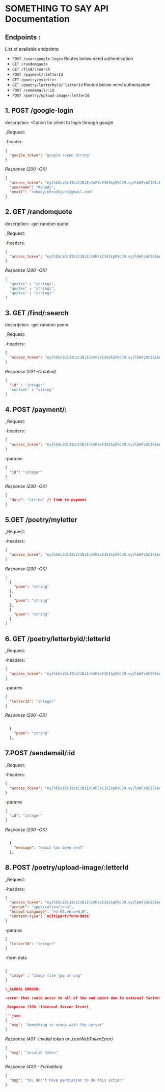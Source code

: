 # SOMETHING TO SAY API Documentation

## Endpoints :

List of available endpoints:

- `POST /user/google-login`
  Routes below need authentication
- `GET /randomquote`
- `GET /find/:search`
- `POST /payment/:letterId`
- `GET /poetry/myletter`
- `GET /poetry/letterbyid/:letterId`
  Routes below need authorization
- `POST /sendemail/:id`
- `POST /poetry/upload-image/:letterId`

## 1. POST /google-login

description:
-Option for client to login through google

\_Request:

-header:

```json
{
  "google_token": "google token string"
}
```

_Response (200 -OK)_

```json
{
  "access_token": "eyJhbGciOiJIUzI1NiIsInR5cCI6IkpXVCJ9.eyJlbWFpbCI6I…Dg1fQ.InnUKmmEDyyys5SbX_boAH74aJtehJDS5HsFyW7YBeo",
  "username": "Rahady",
  "email": "rahadyindra16juni@gmail.com"
}
```

## 2. GET /randomquote

description:
-get random quote

\_Request:

-headers:

```json
{
  "access_token": "eyJhbGciOiJIUzI1NiIsInR5cCI6IkpXVCJ9.eyJlbWFpbCI6IndpbGx5QHJvY2tldG1haWwuY29tIiwiaWQiOjMsImlhdCI6MTY3Mzk1NzY3Mn0.f8GyuFNqJP2W7JddrXweofgUiH8z2It9-2o8or1m0D0"
}
```

_Response (200 -OK)_

```json
[
  "quotes" : "strings",
  "quotes" : "strings",
  "quotes" : "strings"
]

```

## 3. GET /find/:search

description:
-get random poem

\_Request:

-headers:

```json
{
  "access_token": "eyJhbGciOiJIUzI1NiIsInR5cCI6IkpXVCJ9.eyJlbWFpbCI6IndpbGx5QHJvY2tldG1haWwuY29tIiwiaWQiOjMsImlhdCI6MTY3Mzk1NzY3Mn0.f8GyuFNqJP2W7JddrXweofgUiH8z2It9-2o8or1m0D0"
}
```

_Response (201 -Created)_

```json
{
  "id" : "integer"
  "content" : "string"
}

```

## 4. POST /payment/:

\_Request:

-headers:

```json
{
  "access_token": "eyJhbGciOiJIUzI1NiIsInR5cCI6IkpXVCJ9.eyJlbWFpbCI6IndpbGx5QHJvY2tldG1haWwuY29tIiwiaWQiOjMsImlhdCI6MTY3Mzk1NzY3Mn0.f8GyuFNqJP2W7JddrXweofgUiH8z2It9-2o8or1m0D0"
}
```

-params:

```json
{
  "id": "integer"
}
```

_Response (200 -OK)_

```json
{
  "data": "string" // link to payment
}
```

## 5.GET /poetry/myletter

\_Request:

-headers:

```json
{
  "access_token": "eyJhbGciOiJIUzI1NiIsInR5cCI6IkpXVCJ9.eyJlbWFpbCI6IndpbGx5QHJvY2tldG1haWwuY29tIiwiaWQiOjMsImlhdCI6MTY3Mzk1NzY3Mn0.f8GyuFNqJP2W7JddrXweofgUiH8z2It9-2o8or1m0D0"
}
```

_Response (200 -OK)_

```json
[
  {
    "poem": "string"
  },
  {
    "poem": "string"
  },
  {
    "poem": "string"
  }
]
```

## 6. GET /poetry/letterbyid/:letterId

\_Request:

-headers:

```json
{
  "access_token": "eyJhbGciOiJIUzI1NiIsInR5cCI6IkpXVCJ9.eyJlbWFpbCI6IndpbGx5QHJvY2tldG1haWwuY29tIiwiaWQiOjMsImlhdCI6MTY3Mzk1NzY3Mn0.f8GyuFNqJP2W7JddrXweofgUiH8z2It9-2o8or1m0D0"
}
```

-params

```json
{
  "letterId": "integer"
}
```

_Response (200 -OK)_

```json

  {
    "poem": "string"
  },


```

## 7.POST /sendemail/:id

\_Request:

-headers:

```json
{
  "access_token": "eyJhbGciOiJIUzI1NiIsInR5cCI6IkpXVCJ9.eyJlbWFpbCI6IndpbGx5QHJvY2tldG1haWwuY29tIiwiaWQiOjMsImlhdCI6MTY3Mzk1NzY3Mn0.f8GyuFNqJP2W7JddrXweofgUiH8z2It9-2o8or1m0D0"
}
```

-params

```json
{
  "id": "integer"
}
```

_Response (200 -OK)_

```json

  {
    "message": "email has been sent"
  },


```

## 8. POST /poetry/upload-image/:letterId

\_Request:

-headers:

```json
{
  "access_token": "eyJhbGciOiJIUzI1NiIsInR5cCI6IkpXVCJ9.eyJlbWFpbCI6IndpbGx5QHJvY2tldG1haWwuY29tIiwiaWQiOjMsImlhdCI6MTY3Mzk1NzY3Mn0.f8GyuFNqJP2W7JddrXweofgUiH8z2It9-2o8or1m0D0",
  "accept": "application/json",
  "Accept-Language": "en-US,en;q=0.8",
  "Content-Type": `multipart/form-data`
}
```

-params

```json
{
  "letterId": "integer"
}
```

-form data

```json

{
  "image" : "image file jpg or png"
}

\_GLOBAL ERRROR:

-error that could occur to all of the end point due to external factors

_Response (500 -Internal Server Error)_

```json
{
  "msg": "Something is wrong with the server"
}
```

_Response (401 -Invalid token or JsonWebTokenError)_

```json
{
  "msg": "invalid token"
}
```

_Response (403 - Forbidden)_

```json
{
  "msg": "You don't have permission to do this action"
}
```
